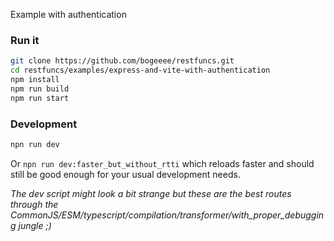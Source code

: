 Example with authentication

### Run it
```bash
git clone https://github.com/bogeeee/restfuncs.git
cd restfuncs/examples/express-and-vite-with-authentication
npm install
npm run build
npm run start
```


### Development
```bash
npn run dev
```

Or `npn run dev:faster_but_without_rtti` which reloads faster and should still be good enough for your usual development needs.

_The dev script might look a bit strange but these are the best routes through the CommonJS/ESM/typescript/compilation/transformer/with_proper_debugging  jungle ;)_